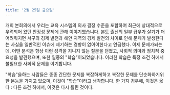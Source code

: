 ```yaml
---
title: '2월 25일 금요일'
---
```

개회 본회의에서 우리는 교육 시스템의 의사 결정 수준을 포함하여 최근에 상대적으로 우려되어 왔던 안정성 문제에 관해 이야기했습니다. 본토 출신의 일부 급우가 살기가 더 어려워지면 서구의 경제 발전과 해안 지역의 경제 발전의 차이로 인해 문제가 발생한다는 사실을 일반적인 이슈에 제기하는 경향이 없어야한다고 언급했다. 이제 문제가되는데, 어떤 분석은 ​​항상 이런 성격을 지니지 않는 질문을 던졌고, 사회적 의미와 정치적 중요성을 발견했으며, 또한 일종의 "학습"이되었습니다. 이러한 학습은 특정 조건 하에서 불필요한 사회적 문제를 야기합니다.

"학습"을하는 사람들은 종종 간단한 문제를 복잡하게하고 복잡한 문제를 단순화하기위한 본능을 가지고 있으며, 이것이 "학습"이라고 생각합니다. 한 가지 경우에, 이것은 옳다 : 다른 조건 하에서, 이것은 다시 틀린 것이다.